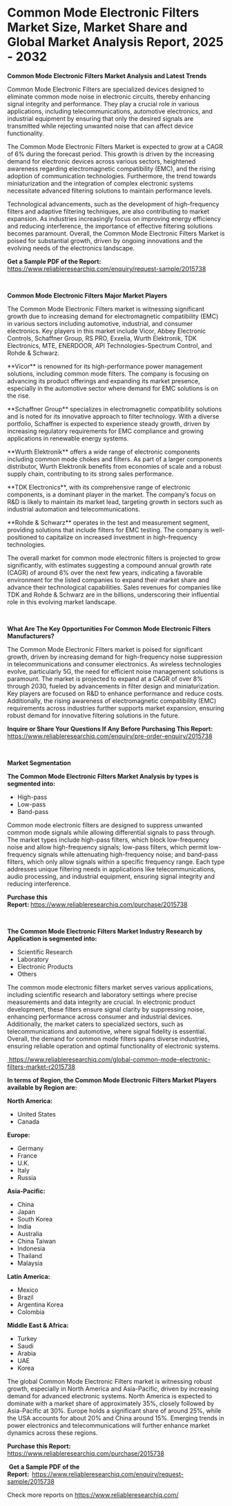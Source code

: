 <p><h1>Common Mode Electronic Filters Market Size, Market Share and Global Market Analysis Report, 2025 - 2032</h1></p><p><strong>Common Mode Electronic Filters Market Analysis and Latest Trends</strong></p>
<p><p>Common Mode Electronic Filters are specialized devices designed to eliminate common mode noise in electronic circuits, thereby enhancing signal integrity and performance. They play a crucial role in various applications, including telecommunications, automotive electronics, and industrial equipment by ensuring that only the desired signals are transmitted while rejecting unwanted noise that can affect device functionality.</p><p>The Common Mode Electronic Filters Market is expected to grow at a CAGR of 6% during the forecast period. This growth is driven by the increasing demand for electronic devices across various sectors, heightened awareness regarding electromagnetic compatibility (EMC), and the rising adoption of communication technologies. Furthermore, the trend towards miniaturization and the integration of complex electronic systems necessitate advanced filtering solutions to maintain performance levels.</p><p>Technological advancements, such as the development of high-frequency filters and adaptive filtering techniques, are also contributing to market expansion. As industries increasingly focus on improving energy efficiency and reducing interference, the importance of effective filtering solutions becomes paramount. Overall, the Common Mode Electronic Filters Market is poised for substantial growth, driven by ongoing innovations and the evolving needs of the electronics landscape.</p></p>
<p><strong>Get a Sample PDF of the Report:&nbsp;</strong> <a href="https://www.reliableresearchiq.com/enquiry/request-sample/2015738?utm_campaign=1144&utm_medium=2&utm_source=Github&utm_content=ia&utm_term=17012025&utm_id=common-mode-electronic-filters">https://www.reliableresearchiq.com/enquiry/request-sample/2015738</a></p>
<p>&nbsp;</p>
<p><strong>Common Mode Electronic Filters Major Market Players</strong></p>
<p><p>The Common Mode Electronic Filters market is witnessing significant growth due to increasing demand for electromagnetic compatibility (EMC) in various sectors including automotive, industrial, and consumer electronics. Key players in this market include Vicor, Abbey Electronic Controls, Schaffner Group, RS PRO, Exxelia, Wurth Elektronik, TDK Electronics, MTE, ENERDOOR, API Technologies-Spectrum Control, and Rohde & Schwarz.</p><p>**Vicor** is renowned for its high-performance power management solutions, including common mode filters. The company is focusing on advancing its product offerings and expanding its market presence, especially in the automotive sector where demand for EMC solutions is on the rise.</p><p>**Schaffner Group** specializes in electromagnetic compatibility solutions and is noted for its innovative approach to filter technology. With a diverse portfolio, Schaffner is expected to experience steady growth, driven by increasing regulatory requirements for EMC compliance and growing applications in renewable energy systems. </p><p>**Wurth Elektronik** offers a wide range of electronic components including common mode chokes and filters. As part of a larger components distributor, Wurth Elektronik benefits from economies of scale and a robust supply chain, contributing to its strong sales performance.</p><p>**TDK Electronics**, with its comprehensive range of electronic components, is a dominant player in the market. The company’s focus on R&D is likely to maintain its market lead, targeting growth in sectors such as industrial automation and telecommunications.</p><p>**Rohde & Schwarz** operates in the test and measurement segment, providing solutions that include filters for EMC testing. The company is well-positioned to capitalize on increased investment in high-frequency technologies.</p><p>The overall market for common mode electronic filters is projected to grow significantly, with estimates suggesting a compound annual growth rate (CAGR) of around 6% over the next few years, indicating a favorable environment for the listed companies to expand their market share and advance their technological capabilities. Sales revenues for companies like TDK and Rohde & Schwarz are in the billions, underscoring their influential role in this evolving market landscape.</p></p>
<p>&nbsp;</p>
<p><strong>What Are The Key Opportunities For Common Mode Electronic Filters Manufacturers?</strong></p>
<p><p>The Common Mode Electronic Filters market is poised for significant growth, driven by increasing demand for high-frequency noise suppression in telecommunications and consumer electronics. As wireless technologies evolve, particularly 5G, the need for efficient noise management solutions is paramount. The market is projected to expand at a CAGR of over 8% through 2030, fueled by advancements in filter design and miniaturization. Key players are focused on R&D to enhance performance and reduce costs. Additionally, the rising awareness of electromagnetic compatibility (EMC) requirements across industries further supports market expansion, ensuring robust demand for innovative filtering solutions in the future.</p></p>
<p><strong>Inquire or Share Your Questions If Any Before Purchasing This Report:</strong> <a href="https://www.reliableresearchiq.com/enquiry/pre-order-enquiry/2015738?utm_campaign=1144&utm_medium=2&utm_source=Github&utm_content=ia&utm_term=17012025&utm_id=common-mode-electronic-filters">https://www.reliableresearchiq.com/enquiry/pre-order-enquiry/2015738</a></p>
<p>&nbsp;</p>
<p><strong>Market Segmentation</strong></p>
<p><strong>The Common Mode Electronic Filters Market Analysis by types is segmented into:</strong></p>
<p><ul><li>High-pass</li><li>Low-pass</li><li>Band-pass</li></ul></p>
<p><p>Common mode electronic filters are designed to suppress unwanted common mode signals while allowing differential signals to pass through. The market types include high-pass filters, which block low-frequency noise and allow high-frequency signals; low-pass filters, which permit low-frequency signals while attenuating high-frequency noise; and band-pass filters, which only allow signals within a specific frequency range. Each type addresses unique filtering needs in applications like telecommunications, audio processing, and industrial equipment, ensuring signal integrity and reducing interference.</p></p>
<p><strong>Purchase this Report:&nbsp;</strong><a href="https://www.reliableresearchiq.com/purchase/2015738?utm_campaign=1144&utm_medium=2&utm_source=Github&utm_content=ia&utm_term=17012025&utm_id=common-mode-electronic-filters">https://www.reliableresearchiq.com/purchase/2015738</a></p>
<p>&nbsp;</p>
<p><strong>The Common Mode Electronic Filters Market Industry Research by Application is segmented into:</strong></p>
<p><ul><li>Scientific Research</li><li>Laboratory</li><li>Electronic Products</li><li>Others</li></ul></p>
<p><p>The common mode electronic filters market serves various applications, including scientific research and laboratory settings where precise measurements and data integrity are crucial. In electronic product development, these filters ensure signal clarity by suppressing noise, enhancing performance across consumer and industrial devices. Additionally, the market caters to specialized sectors, such as telecommunications and automotive, where signal fidelity is essential. Overall, the demand for common mode filters spans diverse industries, ensuring reliable operation and optimal functionality of electronic systems.</p></p>
<p><a href="https://www.reliableresearchiq.com/global-common-mode-electronic-filters-market-r2015738?utm_campaign=1144&utm_medium=2&utm_source=Github&utm_content=ia&utm_term=17012025&utm_id=common-mode-electronic-filters">&nbsp;https://www.reliableresearchiq.com/global-common-mode-electronic-filters-market-r2015738</a></p>
<p><strong>In terms of Region, the Common Mode Electronic Filters Market Players available by Region are:</strong></p>
<p>
    <p> <strong> North America: </strong>
        <ul>
            <li>United States</li>
            <li>Canada</li>
        </ul>
        </p> 
    <p> <strong> Europe: </strong>
        <ul>
            <li>Germany</li>
            <li>France</li>
            <li>U.K.</li>
            <li>Italy</li>
            <li>Russia</li>
        </ul>
        </p> 
    <p> <strong> Asia-Pacific: </strong>
        <ul>
            <li>China</li>
            <li>Japan</li>
            <li>South Korea</li>
            <li>India</li>
            <li>Australia</li>
            <li>China Taiwan</li>
            <li>Indonesia</li>
            <li>Thailand</li>
            <li>Malaysia</li>
        </ul>
        </p> 
    <p> <strong> Latin America: </strong>
        <ul>
            <li>Mexico</li>
            <li>Brazil</li>
            <li>Argentina Korea</li>
            <li>Colombia</li>
        </ul>
        </p> 
    <p> <strong> Middle East & Africa: </strong>
        <ul>
            <li>Turkey</li>
            <li>Saudi</li>
            <li>Arabia</li>
            <li>UAE</li>
            <li>Korea</li>
        </ul>
    </p>
    </p>
<p><p>The global Common Mode Electronic Filters market is witnessing robust growth, especially in North America and Asia-Pacific, driven by increasing demand for advanced electronic systems. North America is expected to dominate with a market share of approximately 35%, closely followed by Asia-Pacific at 30%. Europe holds a significant share of around 25%, while the USA accounts for about 20% and China around 15%. Emerging trends in power electronics and telecommunications will further enhance market dynamics across these regions.</p></p>
<p><strong>Purchase this Report: </strong><a href="https://www.reliableresearchiq.com/purchase/2015738?utm_campaign=1144&utm_medium=2&utm_source=Github&utm_content=ia&utm_term=17012025&utm_id=common-mode-electronic-filters">https://www.reliableresearchiq.com/purchase/2015738</a></p>
<p>&nbsp;<strong>Get a Sample PDF of the Report:&nbsp;&nbsp;</strong><a href="https://www.reliableresearchiq.com/enquiry/request-sample/2015738?utm_campaign=1144&utm_medium=2&utm_source=Github&utm_content=ia&utm_term=17012025&utm_id=common-mode-electronic-filters">https://www.reliableresearchiq.com/enquiry/request-sample/2015738</a></p>
<p><strong></strong></p>
<p>Check more reports on <a href="https://www.reliableresearchiq.com/?utm_campaign=1144&utm_medium=2&utm_source=Github&utm_content=ia&utm_term=17012025&utm_id=common-mode-electronic-filters">https://www.reliableresearchiq.com/</a></p>
